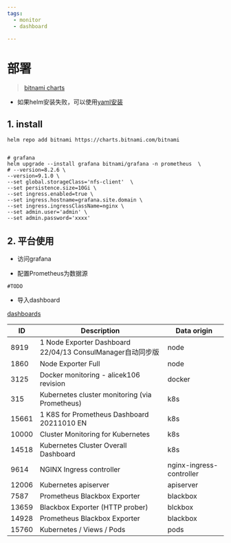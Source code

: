 ```yaml
---
tags: 
  - monitor
  - dashboard

---
```



# 部署

> [bitnami charts](https://github.com/bitnami/charts/tree/dc8c5401abbd03e63ff102e120979faeba0ee365/bitnami/grafana)
- 如果helm安装失败，可以使用[yaml安装](https://grafana.com/docs/grafana/v9.0/setup-grafana/installation/kubernetes/)

## 1. install

```shell
helm repo add bitnami https://charts.bitnami.com/bitnami


# grafana
helm upgrade --install grafana bitnami/grafana -n prometheus  \
# --version=8.2.6 \
--version=9.1.0 \
--set global.storageClass='nfs-client'  \
--set persistence.size=10Gi \
--set ingress.enabled=true \
--set ingress.hostname=grafana.site.domain \
--set ingress.ingressClassName=nginx \
--set admin.user='admin' \
--set admin.password='xxxx' 
```



## 2. 平台使用

- 访问grafana

- 配置Prometheus为数据源

```shell
#TODO
```

- 导入dashboard

[dashboards](https://github.com/Baiyuani/books/tree/main/docs/kubernetes/k8s-platform/monitor/grafana/dashboards)


| ID  | Description | Data origin | 
|-----|-------------|-------------|
|  8919   |   1 Node Exporter Dashboard 22/04/13 ConsulManager自动同步版           | node        |
|  1860   |   Node Exporter Full           | node        |
| 3125    |    Docker monitoring - alicek106 revision         | docker      |
| 315    |     Kubernetes cluster monitoring (via Prometheus)        | k8s         |
| 15661    | 1 K8S for Prometheus Dashboard 20211010 EN            | k8s         |
|  10000   |   Cluster Monitoring for Kubernetes          | k8s         |
|  14518   |   Kubernetes Cluster Overall Dashboard          | k8s         |
|9614| NGINX Ingress controller| nginx-ingress-controller|
|12006| Kubernetes apiserver| apiserver|
|7587|Prometheus Blackbox Exporter|blackbox|
|13659|Blackbox Exporter (HTTP prober)|blckbox|
|14928|Prometheus Blackbox Exporter| blackbox|
|15760  | Kubernetes / Views / Pods | pods|

